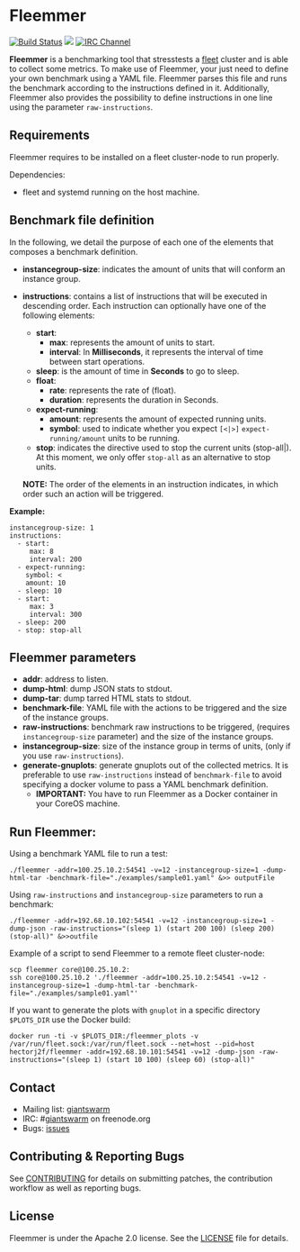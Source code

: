 # Fleemmer

[![Build Status](https://api.travis-ci.org/giantswarm/fleemmer.svg)](https://travis-ci.org/giantswarm/fleemmer)
[![](https://godoc.org/github.com/giantswarm/fleemmer?status.svg)](http://godoc.org/github.com/giantswarm/fleemmer)
[![IRC Channel](https://img.shields.io/badge/irc-%23giantswarm-blue.svg)](https://kiwiirc.com/client/irc.freenode.net/#giantswarm)

**Fleemmer** is a benchmarking tool that stresstests a [fleet](https://github.com/coreos/fleet) cluster and is able to collect some metrics. To make use of Fleemmer, your just need to define your own benchmark using a YAML file. Fleemmer parses this file and runs the benchmark according to the instructions defined in it. Additionally, Fleemmer also provides the possibility to define instructions in one line using the parameter `raw-instructions`.

## Requirements

Fleemmer requires to be installed on a fleet cluster-node to run properly.

Dependencies:

- fleet and systemd running on the host machine.

## Benchmark file definition

In the following, we detail the purpose of each one of the elements that composes a benchmark definition.

- **instancegroup-size**: indicates the amount of units that will conform an instance group.
- **instructions**: contains a list of instructions that will be executed in descending order. Each instruction can optionally have one of the following elements:
    - **start**:
    	- 	**max**: represents the amount of units to start.
    	- **interval**: In **Milliseconds**, it represents the interval of time between start operations.
    - **sleep**: is the amount of time in **Seconds** to go to sleep.
    - **float**:
    	- **rate**: represents the rate of (float).
    	- **duration**: represents the duration in Seconds.
    - **expect-running**:
	    - **amount**: represents the amount of expected running units.
    	- **symbol**: used to indicate whether you expect `[<|>]` `expect-running/amount` units to be running.
    - **stop**: indicates the directive used to stop the current units (stop-all|). At this moment, we only offer `stop-all` as an alternative to stop units.

    **NOTE:** The order of the elements in an instruction indicates, in which order such an action will be triggered.

**Example:**

```
instancegroup-size: 1
instructions:
  - start:
     max: 8
     interval: 200
  - expect-running:
    symbol: <
    amount: 10
  - sleep: 10
  - start:
     max: 3
     interval: 300
  - sleep: 200
  - stop: stop-all
```

## Fleemmer parameters

- **addr**: address to listen.
- **dump-html**: dump JSON stats to stdout.
- **dump-tar**: dump tarred HTML stats to stdout.
- **benchmark-file**: YAML file with the actions to be triggered and the size of the instance groups.
- **raw-instructions**: benchmark raw instructions to be triggered, (requires `instancegroup-size` parameter) and the size of the instance groups.
- **instancegroup-size**: size of the instance group in terms of units, (only if you use `raw-instructions`).
- **generate-gnuplots**: generate gnuplots out of the collected metrics. It is preferable to use `raw-instructions` instead of `benchmark-file` to avoid specifying a docker volume to pass a YAML benchmark definition.
    - **IMPORTANT:** You have to run Fleemmer as a Docker container in your CoreOS machine.

## Run Fleemmer:

Using a benchmark YAML file to run a test:

`./fleemmer -addr=100.25.10.2:54541 -v=12 -instancegroup-size=1 -dump-html-tar -benchmark-file="./examples/sample01.yaml" &>> outputFile `

Using `raw-instructions` and `instancegroup-size` parameters to run a benchmark:

`./fleemmer -addr=192.68.10.102:54541 -v=12 -instancegroup-size=1 -dump-json -raw-instructions="(sleep 1) (start 200 100) (sleep 200) (stop-all)" &>>outfile`

Example of a script to send Fleemmer to a remote fleet cluster-node:

```
scp fleemmer core@100.25.10.2:
ssh core@100.25.10.2 './fleemmer -addr=100.25.10.2:54541 -v=12 -instancegroup-size=1 -dump-html-tar -benchmark-file="./examples/sample01.yaml"'
```

If you want to generate the plots with `gnuplot` in a specific directory `$PLOTS_DIR` use the Docker build:

```
docker run -ti -v $PLOTS_DIR:/fleemmer_plots -v /var/run/fleet.sock:/var/run/fleet.sock --net=host --pid=host hectorj2f/fleemmer -addr=192.68.10.101:54541 -v=12 -dump-json -raw-instructions="(sleep 1) (start 10 100) (sleep 60) (stop-all)"
```

## Contact

- Mailing list: [giantswarm](https://groups.google.com/forum/#!forum/giantswarm)
- IRC: #[giantswarm](irc://irc.freenode.org:6667/#giantswarm) on freenode.org
- Bugs: [issues](https://github.com/giantswarm/fleemmer/issues)

## Contributing & Reporting Bugs

See [CONTRIBUTING](CONTRIBUTING.md) for details on submitting patches, the
contribution workflow as well as reporting bugs.

## License

Fleemmer is under the Apache 2.0 license. See the [LICENSE](LICENSE) file for details.
